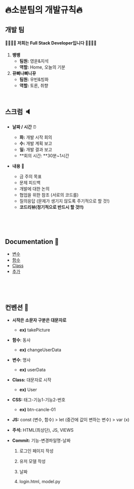 # :fire:소분팀의 개발규칙:fire:

## 개발 팀

#### :man_student::woman_student: 저희는 Full Stack Developer입니다 :man_student::woman_student:

1. **뱅뱅**
   * **팀원:** 영운&지석
   * **역할:** Home, 오늘의 기분
2. **뀨삐나삐니뀨**
   * **팀원:** 우빈&빙화
   * **역할:** 토론, 취향


​      

## 스크럼 :speaker:

* **날짜 / 시간** :alarm_clock:
  * **화:** 개발 시작 회의
  * **수:** 개발 계획 보고
  * **일:** 개발 결과 보고
  * **회의 시간: **30분~1시간

* **내용** :page_with_curl:
  * 금 주의 목표
  * 문제 피드백
  * 개발에 대한 논의
  * 협업을 위한 참조 (서로의 코드를)
  * 질의응답 (문제가 생기지 않도록 주기적으로 할 것!)
  * **코드리뷰(정기적으로 반드시 할 것!!)**

​      

​      

## Documentation :scroll:

* [변수]()
* [함수]()
* [Class]()
* [추가]()

​     

​       

## 컨벤션 :triangular_ruler:

* **시작은 소문자 구분은 대문자로**

  * **ex)** takePicture

* **함수**: 동사

  * **ex)** changeUserData

* **변수**: 명사

  * **ex)** userData

* **Class:** 대문자로 시작

  * **ex)** User

* **CSS:** 태그-기능1-기능2-번호

  * **ex)** btn-cancle-01

* **JS:** const (변수, 함수) > let (중간에 값이 변하는 변수) > var (x)

* **주석:** HTML(최상단), JS, VIEWS

* **Commit:** 기능-변경파일명-날짜

  1. 로그인 페이지 작성

  2. 유저 모델 작성

  3. 날짜

  4. login.html, model.py
